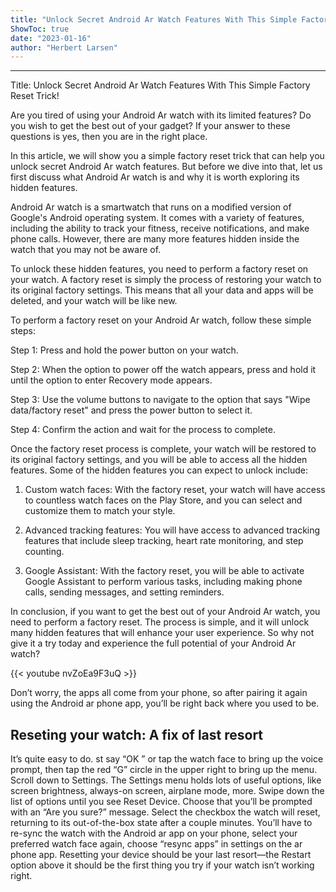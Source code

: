 ```yaml
---
title: "Unlock Secret Android Ar Watch Features With This Simple Factory Reset Trick!"
ShowToc: true 
date: "2023-01-16"
author: "Herbert Larsen"
---
```

*****
Title: Unlock Secret Android Ar Watch Features With This Simple Factory Reset Trick!

Are you tired of using your Android Ar watch with its limited features? Do you wish to get the best out of your gadget? If your answer to these questions is yes, then you are in the right place.

In this article, we will show you a simple factory reset trick that can help you unlock secret Android Ar watch features. But before we dive into that, let us first discuss what Android Ar watch is and why it is worth exploring its hidden features.

Android Ar watch is a smartwatch that runs on a modified version of Google's Android operating system. It comes with a variety of features, including the ability to track your fitness, receive notifications, and make phone calls. However, there are many more features hidden inside the watch that you may not be aware of.

To unlock these hidden features, you need to perform a factory reset on your watch. A factory reset is simply the process of restoring your watch to its original factory settings. This means that all your data and apps will be deleted, and your watch will be like new.

To perform a factory reset on your Android Ar watch, follow these simple steps:

Step 1: Press and hold the power button on your watch.

Step 2: When the option to power off the watch appears, press and hold it until the option to enter Recovery mode appears.

Step 3: Use the volume buttons to navigate to the option that says "Wipe data/factory reset" and press the power button to select it.

Step 4: Confirm the action and wait for the process to complete.

Once the factory reset process is complete, your watch will be restored to its original factory settings, and you will be able to access all the hidden features. Some of the hidden features you can expect to unlock include:

1. Custom watch faces: With the factory reset, your watch will have access to countless watch faces on the Play Store, and you can select and customize them to match your style.

2. Advanced tracking features: You will have access to advanced tracking features that include sleep tracking, heart rate monitoring, and step counting.

3. Google Assistant: With the factory reset, you will be able to activate Google Assistant to perform various tasks, including making phone calls, sending messages, and setting reminders.

In conclusion, if you want to get the best out of your Android Ar watch, you need to perform a factory reset. The process is simple, and it will unlock many hidden features that will enhance your user experience. So why not give it a try today and experience the full potential of your Android Ar watch?

{{< youtube nvZoEa9F3uQ >}} 



 Don’t worry, the apps all come from your phone, so after pairing it again using the Android ar phone app, you’ll be right back where you used to be. 

 
## Reseting your watch: A fix of last resort


 It’s quite easy to do. st say “OK ” or tap the watch face to bring up the voice prompt, then tap the red “G” circle in the upper right to bring up the menu. Scroll down to Settings. 
 The Settings menu holds lots of useful options, like screen brightness, always-on screen, airplane mode,  more. 
 Swipe down the list of options until you see Reset Device. 
 Choose that  you’ll be prompted with an “Are you sure?” message. Select the checkbox  the watch will reset, returning to its out-of-the-box state after a couple minutes. 
 You’ll have to re-sync the watch with the Android ar app on your phone, select your preferred watch face again,  choose “resync apps” in settings on the ar phone app. Resetting your device should be your last resort—the Restart option above it should be the first thing you try if your watch isn’t working right. 





